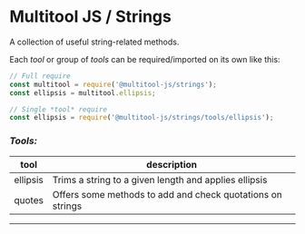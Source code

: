# Multitool JS / Strings
A collection of useful string-related methods.

Each *tool* or group of *tools* can be required/imported on its own like this:
```js
// Full require
const multitool = require('@multitool-js/strings');
const ellipsis = multitool.ellipsis;
```
```js
// Single *tool* require
const ellipsis = require('@multitool-js/strings/tools/ellipsis');
```

### *Tools:*
| tool | description |
|--------|-------------| 
| ellipsis | Trims a string to a given length and applies ellipsis | 
| quotes | Offers some methods to add and check quotations on strings |
---
